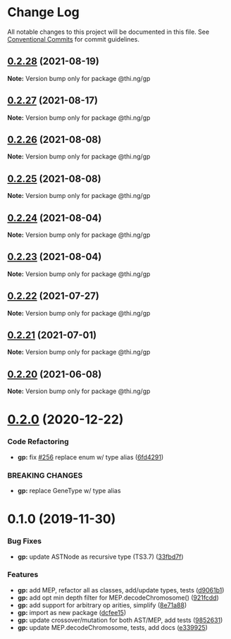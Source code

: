 # Change Log

All notable changes to this project will be documented in this file.
See [Conventional Commits](https://conventionalcommits.org) for commit guidelines.

## [0.2.28](https://github.com/thi-ng/umbrella/compare/@thi.ng/gp@0.2.27...@thi.ng/gp@0.2.28) (2021-08-19)

**Note:** Version bump only for package @thi.ng/gp





## [0.2.27](https://github.com/thi-ng/umbrella/compare/@thi.ng/gp@0.2.26...@thi.ng/gp@0.2.27) (2021-08-17)

**Note:** Version bump only for package @thi.ng/gp





## [0.2.26](https://github.com/thi-ng/umbrella/compare/@thi.ng/gp@0.2.25...@thi.ng/gp@0.2.26) (2021-08-08)

**Note:** Version bump only for package @thi.ng/gp





## [0.2.25](https://github.com/thi-ng/umbrella/compare/@thi.ng/gp@0.2.24...@thi.ng/gp@0.2.25) (2021-08-08)

**Note:** Version bump only for package @thi.ng/gp





## [0.2.24](https://github.com/thi-ng/umbrella/compare/@thi.ng/gp@0.2.23...@thi.ng/gp@0.2.24) (2021-08-04)

**Note:** Version bump only for package @thi.ng/gp





## [0.2.23](https://github.com/thi-ng/umbrella/compare/@thi.ng/gp@0.2.22...@thi.ng/gp@0.2.23) (2021-08-04)

**Note:** Version bump only for package @thi.ng/gp





## [0.2.22](https://github.com/thi-ng/umbrella/compare/@thi.ng/gp@0.2.21...@thi.ng/gp@0.2.22) (2021-07-27)

**Note:** Version bump only for package @thi.ng/gp





## [0.2.21](https://github.com/thi-ng/umbrella/compare/@thi.ng/gp@0.2.20...@thi.ng/gp@0.2.21) (2021-07-01)

**Note:** Version bump only for package @thi.ng/gp





## [0.2.20](https://github.com/thi-ng/umbrella/compare/@thi.ng/gp@0.2.19...@thi.ng/gp@0.2.20) (2021-06-08)

**Note:** Version bump only for package @thi.ng/gp





# [0.2.0](https://github.com/thi-ng/umbrella/compare/@thi.ng/gp@0.1.35...@thi.ng/gp@0.2.0) (2020-12-22)


### Code Refactoring

* **gp:** fix [#256](https://github.com/thi-ng/umbrella/issues/256) replace enum w/ type alias ([6fd4291](https://github.com/thi-ng/umbrella/commit/6fd4291eb2be4baae93b3f365478f73990e044b0))


### BREAKING CHANGES

* **gp:** replace GeneType w/ type alias





# 0.1.0 (2019-11-30)

### Bug Fixes

* **gp:** update ASTNode as recursive type (TS3.7) ([33fbd7f](https://github.com/thi-ng/umbrella/commit/33fbd7f152df370270690e5b1381a86f647f9b6b))

### Features

* **gp:** add MEP, refactor all as classes, add/update types, tests ([d9061b1](https://github.com/thi-ng/umbrella/commit/d9061b17a6aa89f690a0c97c12825c077f45e38b))
* **gp:** add opt min depth filter for MEP.decodeChromosome() ([921fcdd](https://github.com/thi-ng/umbrella/commit/921fcdd4e1c1919e4539c033df591782b63cff0a))
* **gp:** add support for arbitrary op arities, simplify ([8e71a88](https://github.com/thi-ng/umbrella/commit/8e71a88fb7b1ca36e7b89b5f2923a198c974c575))
* **gp:** import as new package ([dcfee15](https://github.com/thi-ng/umbrella/commit/dcfee156c8b196c6c4a4f2b5f0f7986e19bacee8))
* **gp:** update crossover/mutation for both AST/MEP, add tests ([9852631](https://github.com/thi-ng/umbrella/commit/9852631e227d9704c41f9dbe8a6b2cce10bd8fa9))
* **gp:** update MEP.decodeChromosome, tests, add docs ([e339925](https://github.com/thi-ng/umbrella/commit/e339925bc1fcbf2f7787e6453d2e29922adb3836))
